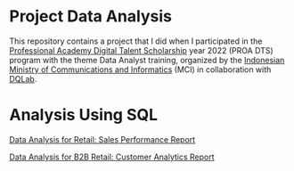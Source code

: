 # Project Data Analysis

This repository contains a project that I did when I participated in the [Professional Academy Digital Talent Scholarship](https://digitalent.kominfo.go.id/detail/akademi/152) year 2022 (PROA DTS) program
with the theme Data Analyst training, organized by the [Indonesian Ministry of Communications and Informatics](https://www.kominfo.go.id/) (MCI) in collaboration with
[DQLab](https://dqlab.id/).

# Analysis Using SQL

[Data Analysis for Retail: Sales Performance Report](https://github.com/abdsyfq/project_data_analysis/tree/main/Data%20Analysis%20for%20Retail "The best search engine for privacy")

[Data Analysis for B2B Retail: Customer Analytics Report](https://github.com/abdsyfq/project_data_analysis/tree/main/Data%20Analysis%20for%20B2B%20Retail "The best search engine for privacy")
